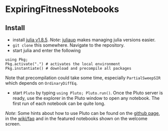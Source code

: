 # ExpiringFitnessNotebooks

## Install

- install [julia v1.8.5](https://julialang.org/downloads/). *Note*: [juliaup](https://github.com/JuliaLang/juliaup) makes managing julia versions easier.
- `git clone` this somewhere. Navigate to the repository. 
- start julia and enter the following

```
using Pkg; 
Pkg.activate(".") # activates the local environment
Pkg.instantiate() # download and precompile all packages
```

  Note that precompilation could take some time, especially `PartialSweepSIR` which depends on `OrdinaryDiffEq`.

- start `Pluto` by typing `using Pluto; Pluto.run()`. Once the Pluto server is ready, use the explorer in the Pluto window to open any notebook. The first run of each notebook can be quite long. 

*Note*: Some hints about how to use Pluto can be found on the [github page](https://github.com/fonsp/Pluto.jl), in the [wiki/faq](https://github.com/fonsp/Pluto.jl/wiki) and in the featured notebooks shown on the welcome screen. 




